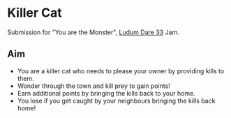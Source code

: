 # Killer Cat

Submission for "You are the Monster", [Ludum Dare 33](http://ludumdare.com/compo/2015/08/19/welcome-to-ludum-dare-33/) Jam.

## Aim
- You are a killer cat who needs to please your owner by providing kills to them. 
- Wonder through the town and kill prey to gain points!
- Earn additional points by bringing the kills back to your home.
- You lose if you get caught by your neighbours bringing the kills back home!
